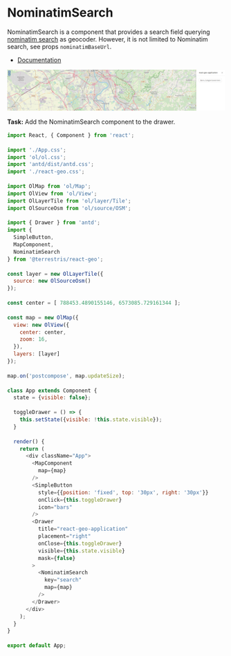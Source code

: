 # NominatimSearch

NominatimSearch is a component that provides a search field querying [nominatim search](http://wiki.openstreetmap.org/wiki/Nominatim) as geocoder. However, it is not limited to Nominatim search, see props `nominatimBaseUrl`.

* [Documentation](https://terrestris.github.io/react-geo/docs/latest/index.html#!/NominatimSearch)

[![](../screenshots/nominatim_search2.png)](../screenshots/nominatim_search2.png)

**Task:** Add the NominatimSearch component to the drawer.

```javascript
import React, { Component } from 'react';

import './App.css';
import 'ol/ol.css';
import 'antd/dist/antd.css';
import './react-geo.css';

import OlMap from 'ol/Map';
import OlView from 'ol/View';
import OlLayerTile from 'ol/layer/Tile';
import OlSourceOsm from 'ol/source/OSM';

import { Drawer } from 'antd';
import {
  SimpleButton,
  MapComponent,
  NominatimSearch
} from '@terrestris/react-geo';

const layer = new OlLayerTile({
  source: new OlSourceOsm()
});

const center = [ 788453.4890155146, 6573085.729161344 ];

const map = new OlMap({
  view: new OlView({
    center: center,
    zoom: 16,
  }),
  layers: [layer]
});

map.on('postcompose', map.updateSize);

class App extends Component {
  state = {visible: false};

  toggleDrawer = () => {
    this.setState({visible: !this.state.visible});
  }

  render() {
    return (
      <div className="App">
        <MapComponent
          map={map}
        />
        <SimpleButton
          style={{position: 'fixed', top: '30px', right: '30px'}}
          onClick={this.toggleDrawer}
          icon="bars"
        />
        <Drawer
          title="react-geo-application"
          placement="right"
          onClose={this.toggleDrawer}
          visible={this.state.visible}
          mask={false}
        >
          <NominatimSearch
            key="search"
            map={map}
          />
        </Drawer>
      </div>
    );
  }
}

export default App;
```
